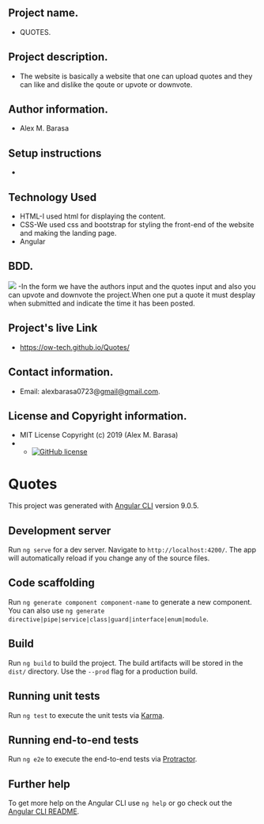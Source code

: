 ## Project name.
- QUOTES.
## Project description.
- The website is basically a website that one can upload quotes and they can like and dislike the qoute or upvote or downvote.
## Author information.
 - Alex M. Barasa
## Setup instructions 
 -
## Technology Used
 - HTML-I used html for displaying the content.
 - CSS-We used css and bootstrap for styling the front-end of the website and making the landing page.
 - Angular
 ## BDD.
 <img src="src/assets/images/Screenshot from 2020-04 11-51-49.png">
 -In the form we have the authors input and the quotes input and also you can upvote and downvote the project.When one put a quote it must desplay when submitted and indicate the time it has been posted.

 ## Project's live Link

 - https://ow-tech.github.io/Quotes/
## Contact information.
 - Email: alexbarasa0723@gmail@gmail.com.
## License and Copyright information.
 - MIT License Copyright (c) 2019 (Alex M. Barasa)
 - - [![GitHub license](https://img.shields.io/github/license/Naereen/StrapDown.js.svg)](https://github.com/Naereen/StrapDown.js/blob/master/LICENSE)
 

# Quotes

This project was generated with [Angular CLI](https://github.com/angular/angular-cli) version 9.0.5.

## Development server

Run `ng serve` for a dev server. Navigate to `http://localhost:4200/`. The app will automatically reload if you change any of the source files.

## Code scaffolding

Run `ng generate component component-name` to generate a new component. You can also use `ng generate directive|pipe|service|class|guard|interface|enum|module`.

## Build

Run `ng build` to build the project. The build artifacts will be stored in the `dist/` directory. Use the `--prod` flag for a production build.

## Running unit tests

Run `ng test` to execute the unit tests via [Karma](https://karma-runner.github.io).

## Running end-to-end tests

Run `ng e2e` to execute the end-to-end tests via [Protractor](http://www.protractortest.org/).

## Further help

To get more help on the Angular CLI use `ng help` or go check out the [Angular CLI README](https://github.com/angular/angular-cli/blob/master/README.md).
